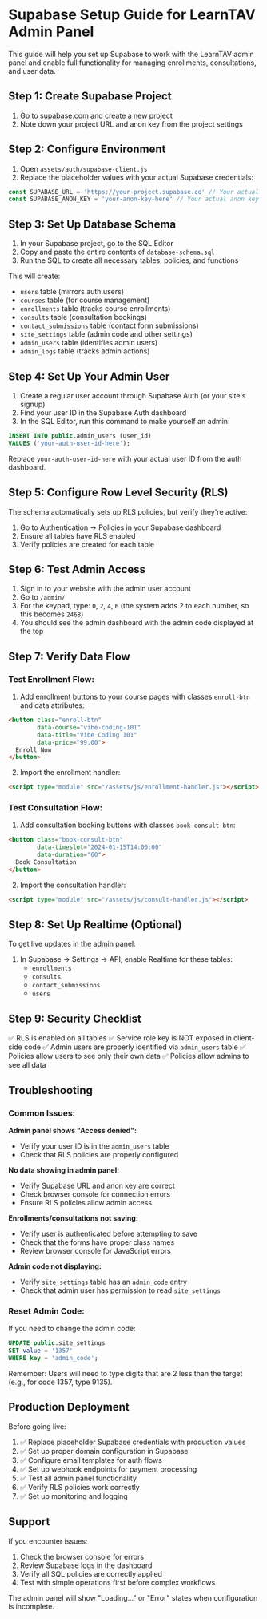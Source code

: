 # Supabase Setup Guide for LearnTAV Admin Panel

This guide will help you set up Supabase to work with the LearnTAV admin panel and enable full functionality for managing enrollments, consultations, and user data.

## Step 1: Create Supabase Project

1. Go to [supabase.com](https://supabase.com) and create a new project
2. Note down your project URL and anon key from the project settings

## Step 2: Configure Environment

1. Open `assets/auth/supabase-client.js`
2. Replace the placeholder values with your actual Supabase credentials:

```javascript
const SUPABASE_URL = 'https://your-project.supabase.co' // Your actual project URL
const SUPABASE_ANON_KEY = 'your-anon-key-here' // Your actual anon key
```

## Step 3: Set Up Database Schema

1. In your Supabase project, go to the SQL Editor
2. Copy and paste the entire contents of `database-schema.sql`
3. Run the SQL to create all necessary tables, policies, and functions

This will create:
- `users` table (mirrors auth.users)
- `courses` table (for course management)
- `enrollments` table (tracks course enrollments)
- `consults` table (consultation bookings)
- `contact_submissions` table (contact form submissions)
- `site_settings` table (admin code and other settings)
- `admin_users` table (identifies admin users)
- `admin_logs` table (tracks admin actions)

## Step 4: Set Up Your Admin User

1. Create a regular user account through Supabase Auth (or your site's signup)
2. Find your user ID in the Supabase Auth dashboard
3. In the SQL Editor, run this command to make yourself an admin:

```sql
INSERT INTO public.admin_users (user_id) 
VALUES ('your-auth-user-id-here');
```

Replace `your-auth-user-id-here` with your actual user ID from the auth dashboard.

## Step 5: Configure Row Level Security (RLS)

The schema automatically sets up RLS policies, but verify they're active:

1. Go to Authentication → Policies in your Supabase dashboard
2. Ensure all tables have RLS enabled
3. Verify policies are created for each table

## Step 6: Test Admin Access

1. Sign in to your website with the admin user account
2. Go to `/admin/` 
3. For the keypad, type: `0`, `2`, `4`, `6` (the system adds 2 to each number, so this becomes `2468`)
4. You should see the admin dashboard with the admin code displayed at the top

## Step 7: Verify Data Flow

### Test Enrollment Flow:
1. Add enrollment buttons to your course pages with classes `enroll-btn` and data attributes:
```html
<button class="enroll-btn" 
        data-course="vibe-coding-101" 
        data-title="Vibe Coding 101" 
        data-price="99.00">
  Enroll Now
</button>
```

2. Import the enrollment handler:
```html
<script type="module" src="/assets/js/enrollment-handler.js"></script>
```

### Test Consultation Flow:
1. Add consultation booking buttons with classes `book-consult-btn`:
```html
<button class="book-consult-btn" 
        data-timeslot="2024-01-15T14:00:00" 
        data-duration="60">
  Book Consultation
</button>
```

2. Import the consultation handler:
```html
<script type="module" src="/assets/js/consult-handler.js"></script>
```

## Step 8: Set Up Realtime (Optional)

To get live updates in the admin panel:

1. In Supabase → Settings → API, enable Realtime for these tables:
   - `enrollments`
   - `consults`
   - `contact_submissions`
   - `users`

## Step 9: Security Checklist

✅ RLS is enabled on all tables
✅ Service role key is NOT exposed in client-side code
✅ Admin users are properly identified via `admin_users` table
✅ Policies allow users to see only their own data
✅ Policies allow admins to see all data

## Troubleshooting

### Common Issues:

**Admin panel shows "Access denied":**
- Verify your user ID is in the `admin_users` table
- Check that RLS policies are properly configured

**No data showing in admin panel:**
- Verify Supabase URL and anon key are correct
- Check browser console for connection errors
- Ensure RLS policies allow admin access

**Enrollments/consultations not saving:**
- Verify user is authenticated before attempting to save
- Check that the forms have proper class names
- Review browser console for JavaScript errors

**Admin code not displaying:**
- Verify `site_settings` table has an `admin_code` entry
- Check that admin user has permission to read `site_settings`

### Reset Admin Code:

If you need to change the admin code:

```sql
UPDATE public.site_settings 
SET value = '1357' 
WHERE key = 'admin_code';
```

Remember: Users will need to type digits that are 2 less than the target (e.g., for code 1357, type 9135).

## Production Deployment

Before going live:

1. ✅ Replace placeholder Supabase credentials with production values
2. ✅ Set up proper domain configuration in Supabase
3. ✅ Configure email templates for auth flows
4. ✅ Set up webhook endpoints for payment processing
5. ✅ Test all admin panel functionality
6. ✅ Verify RLS policies work correctly
7. ✅ Set up monitoring and logging

## Support

If you encounter issues:

1. Check the browser console for errors
2. Review Supabase logs in the dashboard
3. Verify all SQL policies are correctly applied
4. Test with simple operations first before complex workflows

The admin panel will show "Loading..." or "Error" states when configuration is incomplete.